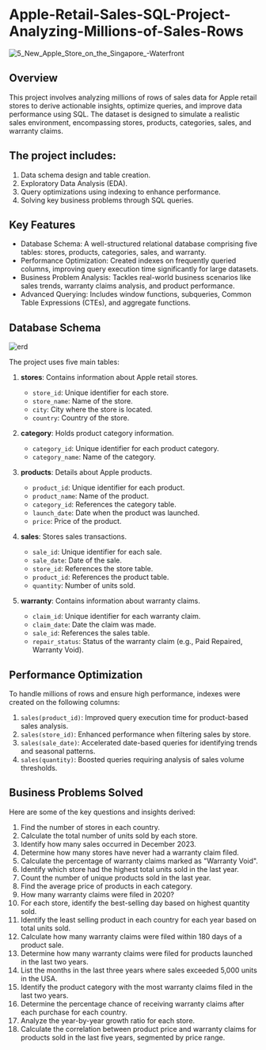 # Apple-Retail-Sales-SQL-Project-Analyzing-Millions-of-Sales-Rows
![5_New_Apple_Store_on_the_Singapore_-Waterfront](https://github.com/user-attachments/assets/f8953655-ba07-45c4-8b3a-92c0247cde7a)


## Overview

This project involves analyzing millions of rows of sales data for Apple retail stores to derive actionable insights, optimize queries, and improve data performance using SQL. The dataset is designed to simulate a realistic sales environment, encompassing stores, products, categories, sales, and warranty claims.

## The project includes:
1. Data schema design and table creation.
2. Exploratory Data Analysis (EDA).
3. Query optimizations using indexing to enhance performance.
4. Solving key business problems through SQL queries.

## Key Features 
* Database Schema: A well-structured relational database comprising five tables: stores, products, categories, sales, and warranty.
* Performance Optimization: Created indexes on frequently queried columns, improving query execution time significantly for large datasets.
* Business Problem Analysis: Tackles real-world business scenarios like sales trends, warranty claims analysis, and product performance.
* Advanced Querying: Includes window functions, subqueries, Common Table Expressions (CTEs), and aggregate functions.

## Database Schema

![erd](https://github.com/user-attachments/assets/f37eaa63-e720-49ff-a321-384829ba4b56)


The project uses five main tables:

1. **stores**: Contains information about Apple retail stores.
   - `store_id`: Unique identifier for each store.
   - `store_name`: Name of the store.
   - `city`: City where the store is located.
   - `country`: Country of the store.

2. **category**: Holds product category information.
   - `category_id`: Unique identifier for each product category.
   - `category_name`: Name of the category.

3. **products**: Details about Apple products.
   - `product_id`: Unique identifier for each product.
   - `product_name`: Name of the product.
   - `category_id`: References the category table.
   - `launch_date`: Date when the product was launched.
   - `price`: Price of the product.

4. **sales**: Stores sales transactions.
   - `sale_id`: Unique identifier for each sale.
   - `sale_date`: Date of the sale.
   - `store_id`: References the store table.
   - `product_id`: References the product table.
   - `quantity`: Number of units sold.

5. **warranty**: Contains information about warranty claims.
   - `claim_id`: Unique identifier for each warranty claim.
   - `claim_date`: Date the claim was made.
   - `sale_id`: References the sales table.
   - `repair_status`: Status of the warranty claim (e.g., Paid Repaired, Warranty Void).

## Performance Optimization
To handle millions of rows and ensure high performance, indexes were created on the following columns:

1. `sales(product_id)`: Improved query execution time for product-based sales analysis.
2. `sales(store_id)`: Enhanced performance when filtering sales by store.
3. `sales(sale_date)`: Accelerated date-based queries for identifying trends and seasonal patterns.
4. `sales(quantity)`: Boosted queries requiring analysis of sales volume thresholds.


## Business Problems Solved
Here are some of the key questions and insights derived:

1. Find the number of stores in each country.
2. Calculate the total number of units sold by each store.
3. Identify how many sales occurred in December 2023.
4. Determine how many stores have never had a warranty claim filed.
5. Calculate the percentage of warranty claims marked as "Warranty Void".
6. Identify which store had the highest total units sold in the last year.
7. Count the number of unique products sold in the last year.
8. Find the average price of products in each category.
9. How many warranty claims were filed in 2020?
10. For each store, identify the best-selling day based on highest quantity sold.
11. Identify the least selling product in each country for each year based on total units sold.
12. Calculate how many warranty claims were filed within 180 days of a product sale.
13. Determine how many warranty claims were filed for products launched in the last two years.
14. List the months in the last three years where sales exceeded 5,000 units in the USA.
15. Identify the product category with the most warranty claims filed in the last two years.
16. Determine the percentage chance of receiving warranty claims after each purchase for each country.
17. Analyze the year-by-year growth ratio for each store.
18. Calculate the correlation between product price and warranty claims for products sold in the last five years, segmented by price range.
